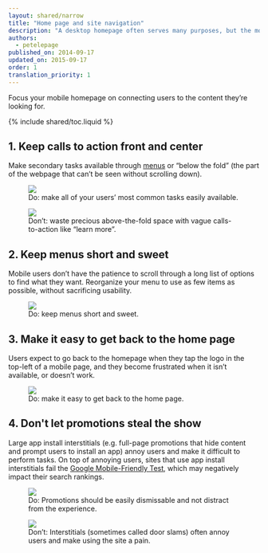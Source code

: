 ```yaml
---
layout: shared/narrow
title: "Home page and site navigation"
description: "A desktop homepage often serves many purposes, but the mobile homepage should focus on connecting users to the content they’re looking for."
authors:
  - petelepage
published_on: 2014-09-17
updated_on: 2015-09-17
order: 1
translation_priority: 1
---
```


<p class="intro">
Focus your mobile homepage on connecting users to the content they’re looking for.
</p>

{% include shared/toc.liquid %}

## 1. Keep calls to action front and center

Make secondary tasks available through [menus](/web/fundamentals/design-and-ui/responsive/) or “below the fold” 
(the part of the webpage that can’t be seen without scrolling down).

<div class="mdl-grid">
  <figure class="mdl-cell mdl-cell--6-col">
    <img src="images/hpnav-cta-good.png">
    <figcaption class="wf-figcaption-good">Do: make all of your users’ most common tasks easily available.</figcaption>
  </figure>
  <figure class="mdl-cell mdl-cell--6-col">
    <img src="images/hpnav-cta-bad.png">
    <figcaption class="wf-figcaption-bad">Don’t: waste precious above-the-fold space with vague calls-to-action like “learn more”.</figcaption>
  </figure>
</div>

## 2. Keep menus short and sweet

Mobile users don’t have the patience to scroll through a long list of options to find what they want. Reorganize your menu to use as few items as possible, without sacrificing usability.

<div class="mdl-grid">
  <figure class="mdl-cell mdl-cell--6-col">
    <img src="images/hpnav-menus-good.png">
    <figcaption class="wf-figcaption-good">Do: keep menus short and sweet.</figcaption>
  </figure>
</div>

## 3. Make it easy to get back to the home page

Users expect to go back to the homepage when they tap the logo in the top-left of a mobile page, and they become frustrated when it isn’t available, or doesn’t work.

<div class="mdl-grid">
  <figure class="mdl-cell mdl-cell--6-col">
    <img src="images/hpnav-hp-good.png">
    <figcaption class="wf-figcaption-good">Do: make it easy to get back to the home page.</figcaption>
  </figure>
</div>

## 4. Don't let promotions steal the show

Large app install interstitials (e.g. full-page promotions that hide content and prompt users to install an app) annoy users and make it difficult to perform tasks. On top of annoying users, sites that use app install interstitials fail the [Google Mobile-Friendly Test](https://www.google.com/webmasters/tools/mobile-friendly/), which may negatively impact their search rankings.

<div class="mdl-grid">
  <figure class="mdl-cell mdl-cell--6-col">
    <img src="images/hpnav-promo-good.png">
    <figcaption class="wf-figcaption-good">Do: Promotions should be easily dismissable and not distract from the experience.</figcaption>
  </figure>
  <figure class="mdl-cell mdl-cell--6-col">
    <img src="images/hpnav-promo-bad.png">
    <figcaption class="wf-figcaption-bad">Don’t: Interstitials (sometimes called door slams) often annoy users and make using the site a pain.</figcaption>
  </figure>
</div>

